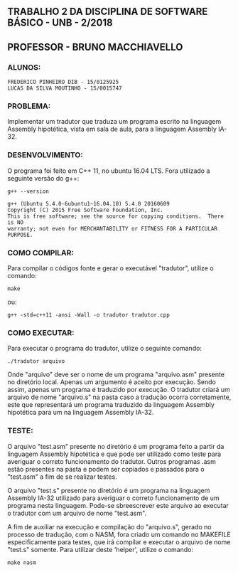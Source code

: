## TRABALHO 2 DA DISCIPLINA DE SOFTWARE BÁSICO - UNB - 2/2018
## PROFESSOR - BRUNO MACCHIAVELLO

### ALUNOS:
```
FREDERICO PINHEIRO DIB - 15/0125925
LUCAS DA SILVA MOUTINHO - 15/0015747
```

### PROBLEMA:
Implementar um tradutor que traduza um programa escrito na linguagem Assembly hipotética, vista em sala de aula, para a linguagem Assembly IA-32.

### DESENVOLVIMENTO:
O programa foi feito em C++ 11, no ubuntu 16.04 LTS. Fora utilizado a seguinte versão do g++:

```
g++ --version
```

```
g++ (Ubuntu 5.4.0-6ubuntu1~16.04.10) 5.4.0 20160609
Copyright (C) 2015 Free Software Foundation, Inc.
This is free software; see the source for copying conditions.  There is NO
warranty; not even for MERCHANTABILITY or FITNESS FOR A PARTICULAR PURPOSE.
```

### COMO COMPILAR:
Para compilar o códigos fonte e gerar o executável "tradutor", utilize o comando:

```
make
```

ou:

```
g++ -std=c++11 -ansi -Wall -o tradutor tradutor.cpp
```


### COMO EXECUTAR:
Para executar o programa do tradutor, utilize o seguinte comando:

```
./tradutor arquivo
```

Onde "arquivo" deve ser o nome de um programa "arquivo.asm" presente no diretório local. Apenas um argumento é aceito por execução. Sendo assim, apenas um programa é traduzido por execução.
O tradutor criará um arquivo de nome "arquivo.s" na pasta caso a tradução ocorra corretamente, este que representará um programa traduzido da linguagem Assembly hipotética para um na linguagem Assembly IA-32.

### TESTE:

O arquivo "test.asm" presente no diretório é um programa feito a partir da linguagem Assembly hipotética e que pode ser utilizado como teste para averiguar o correto funcionamento do tradutor. Outros programas .asm estão presentes na pasta e podem ser copiados e passados para o "test.asm" a fim de se realizar testes.

O arquivo "test.s" presente no diretório é um programa na linguagem Assembly IA-32 utilizado para averiguar o correto funcionamento de um programa nesta linguagem. Pode-se sbreescrever este arquivo ao executar o tradutor com um arquivo de nome "test.asm".

A fim de auxiliar na execução e compilação do "arquivo.s", gerado no processo de tradução,  com o NASM, fora criado um comando no MAKEFILE especificamente para testes, que irá compilar e executar o arquivo de nome "test.s" somente. Para utilizar deste 'helper', utilize o comando:

```
make nasm
```